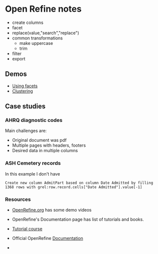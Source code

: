 # Open Refine notes

- create columns
- facet
- replace(value,"search","replace")
- common transformations
  - make uppercase
  - trim
- filter
- export

## Demos

- [Using facets](demo-facets.md)
- [Clustering](demo-facets.md)

## Case studies

### AHRQ diagnostic codes

Main challenges are:

- Original document was pdf
- Multiple pages with headers, footers
- Desired data in multiple columns

### ASH Cemetery records

In this example I don't have 


`Create new column AdmitPart based on column Date Admitted by filling 1368 rows with grel:row.record.cells["Date Admitted"].value[-1]`

### Resources

- [OpenRefine.org](https://openrefine.org/) has some demo videos
- OpenRefine's Documentation page has list of tutorials and books.

- [Tutorial course](https://courses.tranzf.org/course/view.php?id=18)
- Official OpenRefine [Documentation](https://docs.openrefine.org/)
- 
